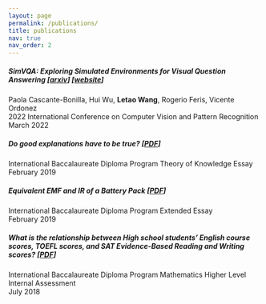 ```yaml
---
layout: page
permalink: /publications/
title: publications
nav: true
nav_order: 2
---
```


##### SimVQA: Exploring Simulated Environments for Visual Question Answering [[arxiv](https://arxiv.org/abs/2203.17219)] [[website](https://www.cs.rice.edu/~pc51/simvqa/)]
Paola Cascante-Bonilla, Hui Wu, **Letao Wang**, Rogerio Feris, Vicente Ordonez<br/>
2022 International Conference on Computer Vision and Pattern Recognition<br/>
March 2022

##### Do good explanations have to be true? [[PDF](/assets/pdf/tok.pdf)]
International Baccalaureate Diploma Program Theory of Knowledge Essay<br/>
February 2019

##### Equivalent EMF and IR of a Battery Pack [[PDF](/assets/pdf/EE.pdf)]
International Baccalaureate Diploma Program Extended Essay<br/>
February 2019

##### What is the relationship between High school students’ English course scores, TOEFL scores, and SAT Evidence-Based Reading and Writing scores? [[PDF](/assets/pdf/mathIA.pdf)]
International Baccalaureate Diploma Program Mathematics Higher Level Internal Assessment<br/>
July 2018
